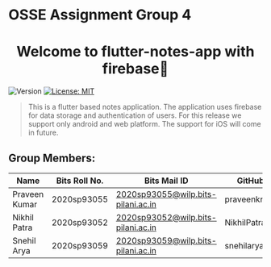 # OSSE Assignment Group 4

<h1 align="center">Welcome to flutter-notes-app with firebase👋</h1>
<p>
  <img alt="Version" src="https://img.shields.io/badge/version-v1.0.8-blue.svg?cacheSeconds=2592000" />
  <a href="#" target="_blank">
    <img alt="License: MIT" src="https://img.shields.io/badge/License-MIT-yellow.svg" />
  </a>
</p>

> This is a flutter based notes application. The application uses firebase for data storage and authentication of users. For this release we support only android and web platform. The support for iOS will come in future.
	  
## Group Members:
| Name           | Bits Roll No.     | Bits Mail ID                             | GitHub ID |
| -------------- | ----------------- | ---------------------------------------- | -------------- |
|Praveen Kumar	     |  2020sp93055      |   2020sp93055@wilp.bits-pilani.ac.in     |   praveenkr3187 |
|Nikhil Patra  |   2020sp93052     |     2020sp93052@wilp.bits-pilani.ac.in   |     NikhilPatra0407 |
|Snehil Arya     |   2020sp93059     |     2020sp93059@wilp.bits-pilani.ac.in   |     snehilarya |
